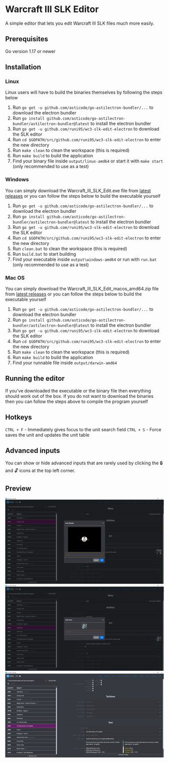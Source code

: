 # Warcraft III SLK Editor

A simple editor that lets you edit Warcraft III SLK files much more easily.

## Prerequisites

Go version 1.17 or newer

## Installation

### Linux

Linux users will have to build the binaries themselves by following the steps below

1. Run `go get -u github.com/asticode/go-astilectron-bundler/...` to download the electron bundler
2. Run `go install github.com/asticode/go-astilectron-bundler/astilectron-bundler@latest` to install the electron bundler
3. Run `go get -u github.com/runi95/wc3-slk-edit-electron` to download the SLK editor
4. Run `cd $GOPATH/src/github.com/runi95/wc3-slk-edit-electron` to enter the new directory
5. Run `make clean` to clean the workspace (this is required)
6. Run `make build` to build the application
7. Find your binary file inside `output/linux-amd64` or start it with `make start` (only recommended to use as a test)

### Windows

You can simply download the Warcraft_III_SLK_Edit.exe file from [latest releases](https://github.com/runi95/wc3-slk-edit-electron/releases/latest) or you can follow the steps below to build the executable yourself

1. Run `go get -u github.com/asticode/go-astilectron-bundler/...` to download the electron bundler
2. Run `go install github.com/asticode/go-astilectron-bundler/astilectron-bundler@latest` to install the electron bundler
3. Run `go get -u github.com/runi95/wc3-slk-edit-electron` to download the SLK editor
4. Run `cd $GOPATH/src/github.com/runi95/wc3-slk-edit-electron` to enter the new directory
5. Run `clean.bat` to clean the workspace (this is required)
6. Run `build.bat` to start building
7. Find your executable inside `output\windows-amd64` or run with `run.bat` (only recommended to use as a test)

### Mac OS

You can simply download the Warcraft_III_SLK_Edit_macos_amd64.zip file from [latest releases](https://github.com/runi95/wc3-slk-edit-electron/releases/latest) or you can follow the steps below to build the executable yourself

1. Run `go get -u github.com/asticode/go-astilectron-bundler/...` to download the electron bundler
2. Run `go install github.com/asticode/go-astilectron-bundler/astilectron-bundler@latest` to install the electron bundler
3. Run `go get -u github.com/runi95/wc3-slk-edit-electron` to download the SLK editor
4. Run `cd $GOPATH/src/github.com/runi95/wc3-slk-edit-electron` to enter the new directory
5. Run `make clean` to clean the workspace (this is required)
6. Run `make build` to build the application
7. Find your runnable file inside `output/darwin-amd64`

## Running the editor

If you've downloaded the executable or the binary file then everything should work out of the box. If you do not want to download the binaries then you can follow the steps above to compile the program yourself

## Hotkeys

`CTRL + F` - Immediately gives focus to the unit search field
`CTRL + S` - Force saves the unit and updates the unit table

## Advanced inputs

You can show or hide advanced inputs that are rarely used by clicking the :lock: and :unlock: icons at the top left corner.

## Preview

![Preview Image](/images/Preview-Image-1.png)
![Preview Image](/images/Preview-Image-2.png)
![Preview Image](/images/Preview-Image-3.png)
